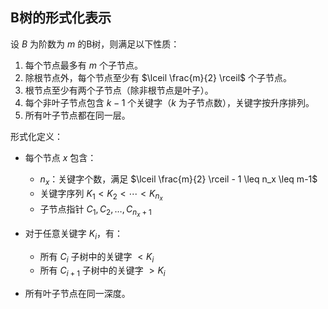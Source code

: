 ## B树的形式化表示

设 $B$ 为阶数为 $m$ 的B树，则满足以下性质：

1. 每个节点最多有 $m$ 个子节点。
2. 除根节点外，每个节点至少有 $\lceil \frac{m}{2} \rceil$ 个子节点。
3. 根节点至少有两个子节点（除非根节点是叶子）。
4. 每个非叶子节点包含 $k-1$ 个关键字（$k$ 为子节点数），关键字按升序排列。
5. 所有叶子节点都在同一层。

形式化定义：

- 每个节点 $x$ 包含：
  - $n_x$：关键字个数，满足 $\lceil \frac{m}{2} \rceil - 1 \leq n_x \leq m-1$
  - 关键字序列 $K_1 < K_2 < \cdots < K_{n_x}$
  - 子节点指针 $C_1, C_2, \ldots, C_{n_x+1}$

- 对于任意关键字 $K_i$，有：
  - 所有 $C_i$ 子树中的关键字 $< K_i$
  - 所有 $C_{i+1}$ 子树中的关键字 $> K_i$

- 所有叶子节点在同一深度。

